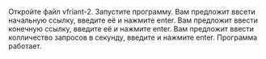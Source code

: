 Откройте файл vfriant-2. Запустите программу. Вам предложит ввсети начальную ссылку, введите её и нажмите enter. Вам предложит ввести конечную ссылку, введите её и нажмите enter. Вам предложит ввести колличество запросов в секунду, введите и нажмите enter. Программа работает. 
